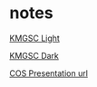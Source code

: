 # notes

[KMGSC Light](https://docs.google.com/presentation/d/1sHfI0MAgq0uKcXED7qmNEEf0KLNy9FyEZkkabVt3h20/edit?usp=sharing)

[KMGSC Dark](https://docs.google.com/presentation/d/1eTBlAg-zPhAFKuniqY0w4JkSGqvqRuepUMY3_tt0uT0/edit?usp=sharing)

[COS Presentation url](https://docs.google.com/presentation/d/1uzFMGmMdZyK8hq5L-EcJzlko767pafHoFRfbTbic724/edit#slide=id.g2eaad3b5926_0_3602)
